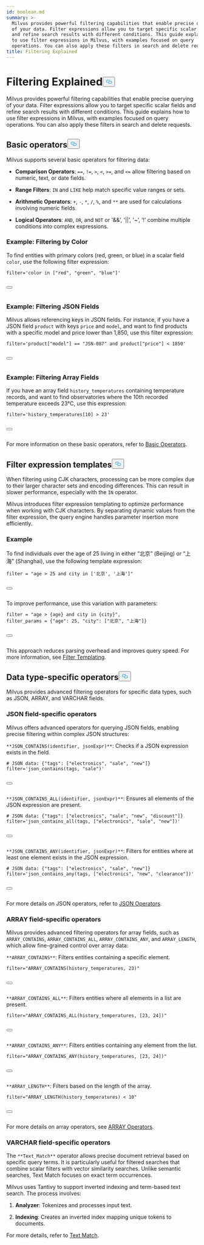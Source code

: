 ```yaml
---
id: boolean.md
summary: >-
  Milvus provides powerful filtering capabilities that enable precise querying
  of your data. Filter expressions allow you to target specific scalar fields
  and refine search results with different conditions. This guide explains how
  to use filter expressions in Milvus, with examples focused on query
  operations. You can also apply these filters in search and delete requests.​​
title: Filtering Explained
---
```

<h1 id="Filtering-Explained​" class="common-anchor-header">Filtering Explained​<button data-href="#Filtering-Explained​" class="anchor-icon" translate="no">
      <svg translate="no"
        aria-hidden="true"
        focusable="false"
        height="20"
        version="1.1"
        viewBox="0 0 16 16"
        width="16"
      >
        <path
          fill="#0092E4"
          fill-rule="evenodd"
          d="M4 9h1v1H4c-1.5 0-3-1.69-3-3.5S2.55 3 4 3h4c1.45 0 3 1.69 3 3.5 0 1.41-.91 2.72-2 3.25V8.59c.58-.45 1-1.27 1-2.09C10 5.22 8.98 4 8 4H4c-.98 0-2 1.22-2 2.5S3 9 4 9zm9-3h-1v1h1c1 0 2 1.22 2 2.5S13.98 12 13 12H9c-.98 0-2-1.22-2-2.5 0-.83.42-1.64 1-2.09V6.25c-1.09.53-2 1.84-2 3.25C6 11.31 7.55 13 9 13h4c1.45 0 3-1.69 3-3.5S14.5 6 13 6z"
        ></path>
      </svg>
    </button></h1><p>Milvus provides powerful filtering capabilities that enable precise querying of your data. Filter expressions allow you to target specific scalar fields and refine search results with different conditions. This guide explains how to use filter expressions in Milvus, with examples focused on query operations. You can also apply these filters in search and delete requests.​</p>
<h2 id="Basic-operators​" class="common-anchor-header">Basic operators​<button data-href="#Basic-operators​" class="anchor-icon" translate="no">
      <svg translate="no"
        aria-hidden="true"
        focusable="false"
        height="20"
        version="1.1"
        viewBox="0 0 16 16"
        width="16"
      >
        <path
          fill="#0092E4"
          fill-rule="evenodd"
          d="M4 9h1v1H4c-1.5 0-3-1.69-3-3.5S2.55 3 4 3h4c1.45 0 3 1.69 3 3.5 0 1.41-.91 2.72-2 3.25V8.59c.58-.45 1-1.27 1-2.09C10 5.22 8.98 4 8 4H4c-.98 0-2 1.22-2 2.5S3 9 4 9zm9-3h-1v1h1c1 0 2 1.22 2 2.5S13.98 12 13 12H9c-.98 0-2-1.22-2-2.5 0-.83.42-1.64 1-2.09V6.25c-1.09.53-2 1.84-2 3.25C6 11.31 7.55 13 9 13h4c1.45 0 3-1.69 3-3.5S14.5 6 13 6z"
        ></path>
      </svg>
    </button></h2><p>Milvus supports several basic operators for filtering data:​</p>
<ul>
<li><p><strong>Comparison Operators</strong>: <code translate="no">==</code>, <code translate="no">!=</code>, <code translate="no">&gt;</code>, <code translate="no">&lt;</code>, <code translate="no">&gt;=</code>, and <code translate="no">&lt;=</code> allow filtering based on numeric, text, or date fields.​</p></li>
<li><p><strong>Range Filters</strong>: <code translate="no">IN</code> and <code translate="no">LIKE</code> help match specific value ranges or sets.​</p></li>
<li><p><strong>Arithmetic Operators</strong>: <code translate="no">+</code>, <code translate="no">-</code>, <code translate="no">*</code>, <code translate="no">/</code>, <code translate="no">%</code>, and <code translate="no">**</code> are used for calculations involving numeric fields.​</p></li>
<li><p><strong>Logical Operators</strong>: <code translate="no">AND</code>, <code translate="no">OR</code>, and <code translate="no">NOT</code> or '&amp;&amp;’, '||’, '~’, ‘!’ combine multiple conditions into complex expressions.​</p></li>
</ul>
<h3 id="Example-Filtering-by-Color​" class="common-anchor-header">Example: Filtering by Color​</h3><p>To find entities with primary colors (red, green, or blue) in a scalar field <code translate="no">color</code>, use the following filter expression:​</p>
<pre><code translate="no" class="language-python"><span class="hljs-built_in">filter</span>=<span class="hljs-string">&#x27;color in [&quot;red&quot;, &quot;green&quot;, &quot;blue&quot;]&#x27;</span>​

<button class="copy-code-btn"></button></code></pre>
<h3 id="Example-Filtering-JSON-Fields​" class="common-anchor-header">Example: Filtering JSON Fields​</h3><p>Milvus allows referencing keys in JSON fields. For instance, if you have a JSON field <code translate="no">product</code> with keys <code translate="no">price</code> and <code translate="no">model</code>, and want to find products with a specific model and price lower than 1,850, use this filter expression:​</p>
<pre><code translate="no" class="language-python"><span class="hljs-built_in">filter</span>=<span class="hljs-string">&#x27;product[&quot;model&quot;] == &quot;JSN-087&quot; and product[&quot;price&quot;] &lt; 1850&#x27;</span>​

<button class="copy-code-btn"></button></code></pre>
<h3 id="Example-Filtering-Array-Fields​" class="common-anchor-header">Example: Filtering Array Fields​</h3><p>If you have an array field <code translate="no">history_temperatures</code> containing temperature records, and want to find observatories where the 10th recorded temperature exceeds 23°C, use this expression:​</p>
<pre><code translate="no" class="language-python"><span class="hljs-built_in">filter</span>=<span class="hljs-string">&#x27;history_temperatures[10] &gt; 23&#x27;</span>​

<button class="copy-code-btn"></button></code></pre>
<p>For more information on these basic operators, refer to <a href="/docs/basic-operators.md">​Basic Operators</a>.​</p>
<h2 id="Filter-expression-templates​" class="common-anchor-header">Filter expression templates​<button data-href="#Filter-expression-templates​" class="anchor-icon" translate="no">
      <svg translate="no"
        aria-hidden="true"
        focusable="false"
        height="20"
        version="1.1"
        viewBox="0 0 16 16"
        width="16"
      >
        <path
          fill="#0092E4"
          fill-rule="evenodd"
          d="M4 9h1v1H4c-1.5 0-3-1.69-3-3.5S2.55 3 4 3h4c1.45 0 3 1.69 3 3.5 0 1.41-.91 2.72-2 3.25V8.59c.58-.45 1-1.27 1-2.09C10 5.22 8.98 4 8 4H4c-.98 0-2 1.22-2 2.5S3 9 4 9zm9-3h-1v1h1c1 0 2 1.22 2 2.5S13.98 12 13 12H9c-.98 0-2-1.22-2-2.5 0-.83.42-1.64 1-2.09V6.25c-1.09.53-2 1.84-2 3.25C6 11.31 7.55 13 9 13h4c1.45 0 3-1.69 3-3.5S14.5 6 13 6z"
        ></path>
      </svg>
    </button></h2><p>When filtering using CJK characters, processing can be more complex due to their larger character sets and encoding differences. This can result in slower performance, especially with the <code translate="no">IN</code> operator.​</p>
<p>Milvus introduces filter expression templating to optimize performance when working with CJK characters. By separating dynamic values from the filter expression, the query engine handles parameter insertion more efficiently.​</p>
<h3 id="Example​" class="common-anchor-header">Example​</h3><p>To find individuals over the age of 25 living in either “北京” (Beijing) or “上海” (Shanghai), use the following template expression:​</p>
<pre><code translate="no" class="language-python"><span class="hljs-built_in">filter</span> = <span class="hljs-string">&quot;age &gt; 25 and city in [&#x27;北京&#x27;, &#x27;上海&#x27;]&quot;</span>​

<button class="copy-code-btn"></button></code></pre>
<p>To improve performance, use this variation with parameters:​</p>
<pre><code translate="no" class="language-python"><span class="hljs-built_in">filter</span> = <span class="hljs-string">&quot;age &gt; {age} and city in {city}&quot;</span>,​
filter_params = {<span class="hljs-string">&quot;age&quot;</span>: <span class="hljs-number">25</span>, <span class="hljs-string">&quot;city&quot;</span>: [<span class="hljs-string">&quot;北京&quot;</span>, <span class="hljs-string">&quot;上海&quot;</span>]}​

<button class="copy-code-btn"></button></code></pre>
<p>This approach reduces parsing overhead and improves query speed. For more information, see <a href="/docs/filtering-templating.md">​Filter Templating</a>.​</p>
<h2 id="Data-type-specific-operators​" class="common-anchor-header">Data type-specific operators​<button data-href="#Data-type-specific-operators​" class="anchor-icon" translate="no">
      <svg translate="no"
        aria-hidden="true"
        focusable="false"
        height="20"
        version="1.1"
        viewBox="0 0 16 16"
        width="16"
      >
        <path
          fill="#0092E4"
          fill-rule="evenodd"
          d="M4 9h1v1H4c-1.5 0-3-1.69-3-3.5S2.55 3 4 3h4c1.45 0 3 1.69 3 3.5 0 1.41-.91 2.72-2 3.25V8.59c.58-.45 1-1.27 1-2.09C10 5.22 8.98 4 8 4H4c-.98 0-2 1.22-2 2.5S3 9 4 9zm9-3h-1v1h1c1 0 2 1.22 2 2.5S13.98 12 13 12H9c-.98 0-2-1.22-2-2.5 0-.83.42-1.64 1-2.09V6.25c-1.09.53-2 1.84-2 3.25C6 11.31 7.55 13 9 13h4c1.45 0 3-1.69 3-3.5S14.5 6 13 6z"
        ></path>
      </svg>
    </button></h2><p>Milvus provides advanced filtering operators for specific data types, such as JSON, ARRAY, and VARCHAR fields.​</p>
<h3 id="JSON-field-specific-operators​" class="common-anchor-header">JSON field-specific operators​</h3><p>Milvus offers advanced operators for querying JSON fields, enabling precise filtering within complex JSON structures:​</p>
<p><code translate="no">**JSON_CONTAINS(identifier, jsonExpr)**</code>: Checks if a JSON expression exists in the field.​</p>
<pre><code translate="no" class="language-python"># JSON data: {<span class="hljs-string">&quot;tags&quot;</span>: [<span class="hljs-string">&quot;electronics&quot;</span>, <span class="hljs-string">&quot;sale&quot;</span>, <span class="hljs-string">&quot;new&quot;</span>]}​
filter=<span class="hljs-string">&#x27;json_contains(tags, &quot;sale&quot;)&#x27;</span>​

<button class="copy-code-btn"></button></code></pre>
<p><code translate="no">**JSON_CONTAINS_ALL(identifier, jsonExpr)**</code>: Ensures all elements of the JSON expression are present.​</p>
<pre><code translate="no" class="language-python"># JSON data: {<span class="hljs-string">&quot;tags&quot;</span>: [<span class="hljs-string">&quot;electronics&quot;</span>, <span class="hljs-string">&quot;sale&quot;</span>, <span class="hljs-string">&quot;new&quot;</span>, <span class="hljs-string">&quot;discount&quot;</span>]}​
filter=<span class="hljs-string">&#x27;json_contains_all(tags, [&quot;electronics&quot;, &quot;sale&quot;, &quot;new&quot;])&#x27;</span>​

<button class="copy-code-btn"></button></code></pre>
<p><code translate="no">**JSON_CONTAINS_ANY(identifier, jsonExpr)**</code>: Filters for entities where at least one element exists in the JSON expression.​</p>
<pre><code translate="no" class="language-python"># JSON data: {<span class="hljs-string">&quot;tags&quot;</span>: [<span class="hljs-string">&quot;electronics&quot;</span>, <span class="hljs-string">&quot;sale&quot;</span>, <span class="hljs-string">&quot;new&quot;</span>]}​
filter=<span class="hljs-string">&#x27;json_contains_any(tags, [&quot;electronics&quot;, &quot;new&quot;, &quot;clearance&quot;])&#x27;</span>​

<button class="copy-code-btn"></button></code></pre>
<p>For more details on JSON operators, refer to <a href="/docs/json-operators.md">​JSON Operators</a>.​</p>
<h3 id="ARRAY-field-specific-operators​" class="common-anchor-header">ARRAY field-specific operators​</h3><p>Milvus provides advanced filtering operators for array fields, such as <code translate="no">ARRAY_CONTAINS</code>, <code translate="no">ARRAY_CONTAINS_ALL</code>, <code translate="no">ARRAY_CONTAINS_ANY</code>, and <code translate="no">ARRAY_LENGTH</code>, which allow fine-grained control over array data:​</p>
<p><code translate="no">**ARRAY_CONTAINS**</code>: Filters entities containing a specific element.​</p>
<pre><code translate="no" class="language-python"><span class="hljs-built_in">filter</span>=<span class="hljs-string">&quot;ARRAY_CONTAINS(history_temperatures, 23)&quot;</span>​

<button class="copy-code-btn"></button></code></pre>
<p><code translate="no">**ARRAY_CONTAINS_ALL**</code>: Filters entities where all elements in a list are present.​</p>
<pre><code translate="no" class="language-python"><span class="hljs-built_in">filter</span>=<span class="hljs-string">&quot;ARRAY_CONTAINS_ALL(history_temperatures, [23, 24])&quot;</span>​

<button class="copy-code-btn"></button></code></pre>
<p><code translate="no">**ARRAY_CONTAINS_ANY**</code>: Filters entities containing any element from the list.​</p>
<pre><code translate="no" class="language-python"><span class="hljs-built_in">filter</span>=<span class="hljs-string">&quot;ARRAY_CONTAINS_ANY(history_temperatures, [23, 24])&quot;</span>​

<button class="copy-code-btn"></button></code></pre>
<p><code translate="no">**ARRAY_LENGTH**</code>: Filters based on the length of the array.​</p>
<pre><code translate="no" class="language-python"><span class="hljs-built_in">filter</span>=<span class="hljs-string">&quot;ARRAY_LENGTH(history_temperatures) &lt; 10&quot;</span>​

<button class="copy-code-btn"></button></code></pre>
<p>For more details on array operators, see <a href="/docs/array-operators.md">​ARRAY Operators</a>.​</p>
<h3 id="VARCHAR-field-specific-operators​" class="common-anchor-header">VARCHAR field-specific operators​</h3><p>The <code translate="no">**Text_Match**</code> operator allows precise document retrieval based on specific query terms. It is particularly useful for filtered searches that combine scalar filters with vector similarity searches. Unlike semantic searches, Text Match focuses on exact term occurrences.​</p>
<p>Milvus uses Tantivy to support inverted indexing and term-based text search. The process involves:​</p>
<ol>
<li><p><strong>Analyzer</strong>: Tokenizes and processes input text.​</p></li>
<li><p><strong>Indexing</strong>: Creates an inverted index mapping unique tokens to documents.​</p></li>
</ol>
<p>For more details, refer to <a href="/docs/keyword-match.md">​Text Match</a>.​</p>

